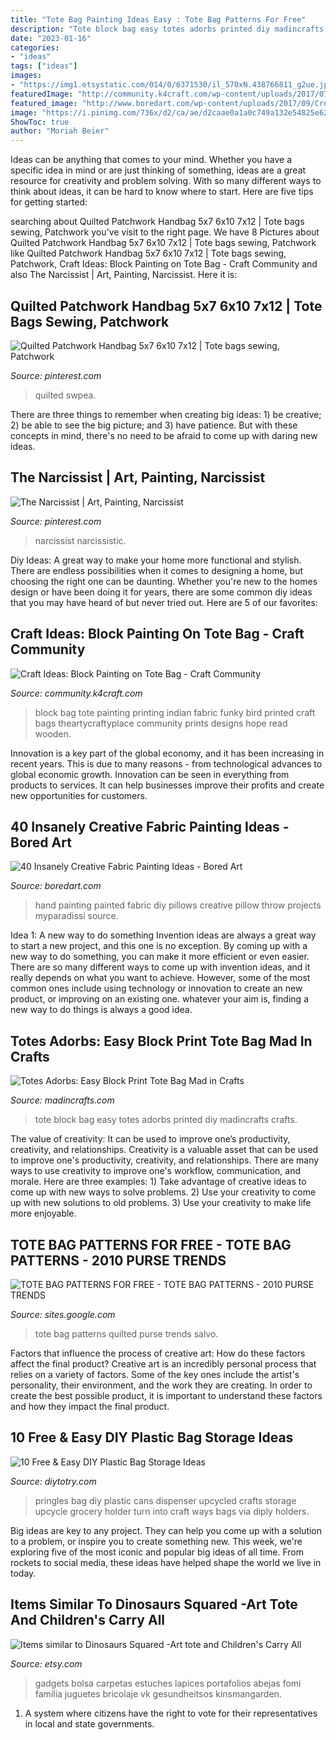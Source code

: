 ```yaml
---
title: "Tote Bag Painting Ideas Easy : Tote Bag Patterns For Free"
description: "Tote block bag easy totes adorbs printed diy madincrafts crafts"
date: "2023-01-16"
categories:
- "ideas"
tags: ["ideas"]
images:
- "https://img1.etsystatic.com/014/0/6371530/il_570xN.438766811_g2ue.jpg"
featuredImage: "http://community.k4craft.com/wp-content/uploads/2017/07/Block-print-ideas-1.jpg"
featured_image: "http://www.boredart.com/wp-content/uploads/2017/09/Creative-Fabric-Painting-Ideas-4.jpg"
image: "https://i.pinimg.com/736x/d2/ca/ae/d2caae0a1a0c749a132e54825e624ba0--narcissist.jpg"
ShowToc: true
author: "Moriah Beier"
---
```



Ideas can be anything that comes to your mind. Whether you have a specific idea in mind or are just thinking of something, ideas are a great resource for creativity and problem solving. With so many different ways to think about ideas, it can be hard to know where to start. Here are five tips for getting started: 

	

		
searching about Quilted Patchwork Handbag 5x7 6x10 7x12 | Tote bags sewing, Patchwork you've visit to the right page. We have 8 Pictures about Quilted Patchwork Handbag 5x7 6x10 7x12 | Tote bags sewing, Patchwork like Quilted Patchwork Handbag 5x7 6x10 7x12 | Tote bags sewing, Patchwork, Craft Ideas: Block Painting on Tote Bag - Craft Community and also The Narcissist | Art, Painting, Narcissist. Here it is:
		
    
## Quilted Patchwork Handbag 5x7 6x10 7x12 | Tote Bags Sewing, Patchwork

<img loading=lazy src="https://i.pinimg.com/originals/6c/92/4d/6c924d8feba18bb13f6f81d8fcd1cb7b.png" onerror="this.onerror=null;this.src='https://tse4.mm.bing.net/th?id=OIP.NQLbE1DD6ZG9Kf4KyGb_4wHaNK&amp;pid=15.1';" alt="Quilted Patchwork Handbag 5x7 6x10 7x12 | Tote bags sewing, Patchwork">

_Source: pinterest.com_

>quilted swpea. 

	

There are three things to remember when creating big ideas: 1) be creative; 2) be able to see the big picture; and 3) have patience. But with these concepts in mind, there's no need to be afraid to come up with daring new ideas.

    
## The Narcissist | Art, Painting, Narcissist

<img loading=lazy src="https://i.pinimg.com/736x/d2/ca/ae/d2caae0a1a0c749a132e54825e624ba0--narcissist.jpg" onerror="this.onerror=null;this.src='https://tse3.mm.bing.net/th?id=OIP.35q69u7kJZb8nP2Md-utWQHaMY&amp;pid=15.1';" alt="The Narcissist | Art, Painting, Narcissist">

_Source: pinterest.com_

>narcissist narcissistic. 

	

Diy Ideas: A great way to make your home more functional and stylish. There are endless possibilities when it comes to designing a home, but choosing the right one can be daunting. Whether you're new to the homes design or have been doing it for years, there are some common diy ideas that you may have heard of but never tried out. Here are 5 of our favorites: 

    
## Craft Ideas: Block Painting On Tote Bag - Craft Community

<img loading=lazy src="http://community.k4craft.com/wp-content/uploads/2017/07/Block-print-ideas-1.jpg" onerror="this.onerror=null;this.src='https://tse4.mm.bing.net/th?id=OIP.8T_PGp1O7n2uYvcv01YpuAHaNQ&amp;pid=15.1';" alt="Craft Ideas: Block Painting on Tote Bag - Craft Community">

_Source: community.k4craft.com_

>block bag tote painting printing indian fabric funky bird printed craft bags theartycraftyplace community prints designs hope read wooden. 

	

Innovation is a key part of the global economy, and it has been increasing in recent years. This is due to many reasons - from technological advances to global economic growth. Innovation can be seen in everything from products to services. It can help businesses improve their profits and create new opportunities for customers.

    
## 40 Insanely Creative Fabric Painting Ideas - Bored Art

<img loading=lazy src="http://www.boredart.com/wp-content/uploads/2017/09/Creative-Fabric-Painting-Ideas-4.jpg" onerror="this.onerror=null;this.src='https://tse1.mm.bing.net/th?id=OIP.Rl-lbnBgHRpCtEHGHTOV1QHaKy&amp;pid=15.1';" alt="40 Insanely Creative Fabric Painting Ideas - Bored Art">

_Source: boredart.com_

>hand painting painted fabric diy pillows creative pillow throw projects myparadissi source. 

	

Idea 1: A new way to do something
Invention ideas are always a great way to start a new project, and this one is no exception. By coming up with a new way to do something, you can make it more efficient or even easier. There are so many different ways to come up with invention ideas, and it really depends on what you want to achieve. However, some of the most common ones include using technology or innovation to create an new product, or improving on an existing one. whatever your aim is, finding a new way to do things is always a good idea.

    
## Totes Adorbs: Easy Block Print Tote Bag Mad In Crafts

<img loading=lazy src="http://madincrafts.com/wp-content/uploads/2013/05/Block-Print-Tote-Bag.jpg" onerror="this.onerror=null;this.src='https://tse3.mm.bing.net/th?id=OIP.N3Ts85nfgI42i0PlyS_m-gHaJ4&amp;pid=15.1';" alt="Totes Adorbs: Easy Block Print Tote Bag Mad in Crafts">

_Source: madincrafts.com_

>tote block bag easy totes adorbs printed diy madincrafts crafts. 

	

The value of creativity: It can be used to improve one’s productivity, creativity, and relationships.
Creativity is a valuable asset that can be used to improve one's productivity, creativity, and relationships. There are many ways to use creativity to improve one's workflow, communication, and morale. Here are three examples: 1) Take advantage of creative ideas to come up with new ways to solve problems. 2) Use your creativity to come up with new solutions to old problems. 3) Use your creativity to make life more enjoyable.

    
## TOTE BAG PATTERNS FOR FREE - TOTE BAG PATTERNS - 2010 PURSE TRENDS

<img loading=lazy src="http://bit.ly/sNWXGS" onerror="this.onerror=null;this.src='https://tse1.mm.bing.net/th?id=OIP.oJWzyLeRmB5DGeOLnOdloQHaJz&amp;pid=15.1';" alt="TOTE BAG PATTERNS FOR FREE - TOTE BAG PATTERNS - 2010 PURSE TRENDS">

_Source: sites.google.com_

>tote bag patterns quilted purse trends salvo. 

	

Factors that influence the process of creative art: How do these factors affect the final product?
Creative art is an incredibly personal process that relies on a variety of factors. Some of the key ones include the artist's personality, their environment, and the work they are creating. In order to create the best possible product, it is important to understand these factors and how they impact the final product.

    
## 10 Free &amp; Easy DIY Plastic Bag Storage Ideas

<img loading=lazy src="http://diytotry.com/wp-content/uploads/2018/01/Turn-an-old-Pringles-can-into-a-bag-dispenser.jpg" onerror="this.onerror=null;this.src='https://tse4.mm.bing.net/th?id=OIP.x2DOCTup2RPqmYpdz3ipxwHaLH&amp;pid=15.1';" alt="10 Free &amp; Easy DIY Plastic Bag Storage Ideas">

_Source: diytotry.com_

>pringles bag diy plastic cans dispenser upcycled crafts storage upcycle grocery holder turn into craft ways bags via diply holders. 

	

Big ideas are key to any project. They can help you come up with a solution to a problem, or inspire you to create something new. This week, we're exploring five of the most iconic and popular big ideas of all time. From rockets to social media, these ideas have helped shape the world we live in today.

    
## Items Similar To Dinosaurs Squared -Art Tote And Children&#039;s Carry All

<img loading=lazy src="https://img1.etsystatic.com/014/0/6371530/il_570xN.438766811_g2ue.jpg" onerror="this.onerror=null;this.src='https://tse3.mm.bing.net/th?id=OIP.6aoOa62oIxSsPre07caiowHaLH&amp;pid=15.1';" alt="Items similar to Dinosaurs Squared -Art tote and Children&#039;s Carry All">

_Source: etsy.com_

>gadgets bolsa carpetas estuches lapices portafolios abejas fomi familia juguetes bricolaje vk gesundheitsos kinsmangarden. 

	

1. A system where citizens have the right to vote for their representatives in local and state governments.

